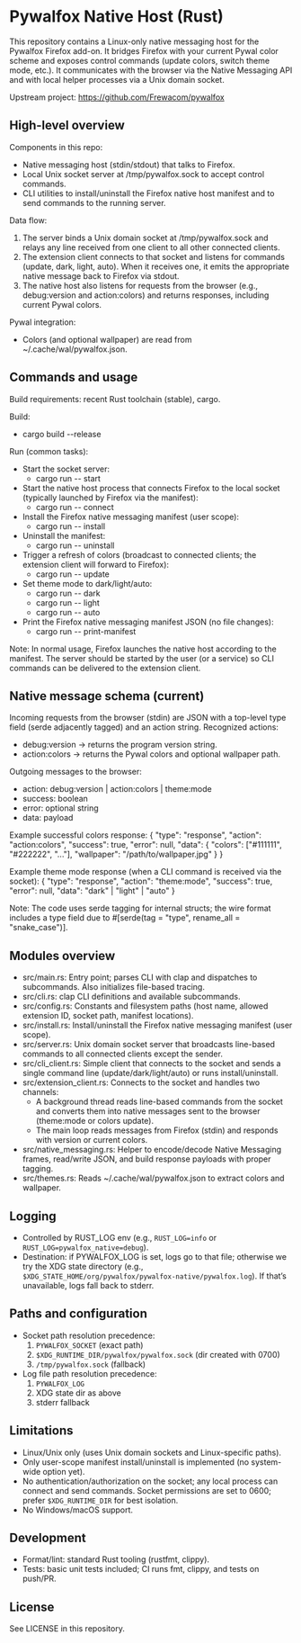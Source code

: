 # Pywalfox Native Host (Rust)

This repository contains a Linux-only native messaging host for the Pywalfox Firefox add-on. It bridges Firefox with your current Pywal color scheme and exposes control commands (update colors, switch theme mode, etc.). It communicates with the browser via the Native Messaging API and with local helper processes via a Unix domain socket.

Upstream project: https://github.com/Frewacom/pywalfox

## High-level overview

Components in this repo:
- Native messaging host (stdin/stdout) that talks to Firefox.
- Local Unix socket server at /tmp/pywalfox.sock to accept control commands.
- CLI utilities to install/uninstall the Firefox native host manifest and to send commands to the running server.

Data flow:
1. The server binds a Unix domain socket at /tmp/pywalfox.sock and relays any line received from one client to all other connected clients.
2. The extension client connects to that socket and listens for commands (update, dark, light, auto). When it receives one, it emits the appropriate native message back to Firefox via stdout.
3. The native host also listens for requests from the browser (e.g., debug:version and action:colors) and returns responses, including current Pywal colors.

Pywal integration:
- Colors (and optional wallpaper) are read from ~/.cache/wal/pywalfox.json.

## Commands and usage

Build requirements: recent Rust toolchain (stable), cargo.

Build:
- cargo build --release

Run (common tasks):
- Start the socket server:
  - cargo run -- start
- Start the native host process that connects Firefox to the local socket (typically launched by Firefox via the manifest):
  - cargo run -- connect
- Install the Firefox native messaging manifest (user scope):
  - cargo run -- install
- Uninstall the manifest:
  - cargo run -- uninstall
- Trigger a refresh of colors (broadcast to connected clients; the extension client will forward to Firefox):
  - cargo run -- update
- Set theme mode to dark/light/auto:
  - cargo run -- dark
  - cargo run -- light
  - cargo run -- auto
- Print the Firefox native messaging manifest JSON (no file changes):
  - cargo run -- print-manifest

Note: In normal usage, Firefox launches the native host according to the manifest. The server should be started by the user (or a service) so CLI commands can be delivered to the extension client.

## Native message schema (current)

Incoming requests from the browser (stdin) are JSON with a top-level type field (serde adjacently tagged) and an action string. Recognized actions:
- debug:version → returns the program version string.
- action:colors → returns the Pywal colors and optional wallpaper path.

Outgoing messages to the browser:
- action: debug:version | action:colors | theme:mode
- success: boolean
- error: optional string
- data: payload

Example successful colors response:
{
  "type": "response",
  "action": "action:colors",
  "success": true,
  "error": null,
  "data": {
    "colors": ["#111111", "#222222", "..."],
    "wallpaper": "/path/to/wallpaper.jpg"
  }
}

Example theme mode response (when a CLI command is received via the socket):
{
  "type": "response",
  "action": "theme:mode",
  "success": true,
  "error": null,
  "data": "dark" | "light" | "auto"
}

Note: The code uses serde tagging for internal structs; the wire format includes a type field due to #[serde(tag = "type", rename_all = "snake_case")].

## Modules overview

- src/main.rs: Entry point; parses CLI with clap and dispatches to subcommands. Also initializes file-based tracing.
- src/cli.rs: clap CLI definitions and available subcommands.
- src/config.rs: Constants and filesystem paths (host name, allowed extension ID, socket path, manifest locations).
- src/install.rs: Install/uninstall the Firefox native messaging manifest (user scope).
- src/server.rs: Unix domain socket server that broadcasts line-based commands to all connected clients except the sender.
- src/cli_client.rs: Simple client that connects to the socket and sends a single command line (update/dark/light/auto) or runs install/uninstall.
- src/extension_client.rs: Connects to the socket and handles two channels:
  - A background thread reads line-based commands from the socket and converts them into native messages sent to the browser (theme:mode or colors update).
  - The main loop reads messages from Firefox (stdin) and responds with version or current colors.
- src/native_messaging.rs: Helper to encode/decode Native Messaging frames, read/write JSON, and build response payloads with proper tagging.
- src/themes.rs: Reads ~/.cache/wal/pywalfox.json to extract colors and wallpaper.

## Logging

- Controlled by RUST_LOG env (e.g., `RUST_LOG=info` or `RUST_LOG=pywalfox_native=debug`).
- Destination: if PYWALFOX_LOG is set, logs go to that file; otherwise we try the XDG state directory (e.g., `$XDG_STATE_HOME/org/pywalfox/pywalfox-native/pywalfox.log`). If that’s unavailable, logs fall back to stderr.

## Paths and configuration

- Socket path resolution precedence:
  1) `PYWALFOX_SOCKET` (exact path)
  2) `$XDG_RUNTIME_DIR/pywalfox/pywalfox.sock` (dir created with 0700)
  3) `/tmp/pywalfox.sock` (fallback)
- Log file path resolution precedence:
  1) `PYWALFOX_LOG`
  2) XDG state dir as above
  3) stderr fallback

## Limitations

- Linux/Unix only (uses Unix domain sockets and Linux-specific paths).
- Only user-scope manifest install/uninstall is implemented (no system-wide option yet).
- No authentication/authorization on the socket; any local process can connect and send commands. Socket permissions are set to 0600; prefer `$XDG_RUNTIME_DIR` for best isolation.
- No Windows/macOS support.

## Development

- Format/lint: standard Rust tooling (rustfmt, clippy).
- Tests: basic unit tests included; CI runs fmt, clippy, and tests on push/PR.

## License

See LICENSE in this repository.
